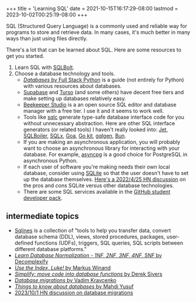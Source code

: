 +++
title = 'Learning SQL'
date = 2021-10-15T16:17:29-08:00
lastmod = 2023-10-02T00:25:19-08:00
+++

SQL (Structured Query Language) is a commonly used and reliable way for programs to store and retrieve data. In many cases, it's much better in many ways than just using files directly.

There's a lot that can be learned about SQL. Here are some resources to get you started.

1. Learn SQL with [SQLBolt](https://sqlbolt.com/).
2. Choose a database technology and tools.
    * [_Databases_ by Full Stack Python](https://www.fullstackpython.com/databases.html) is a guide (not entirely for Python) with various resources about databases.
    * [Supabase](https://supabase.com/) and [Turso](https://turso.tech/pricing) (and some others) have decent free tiers and make setting up databases relatively easy.
    * [Beekeeper Studio](https://www.beekeeperstudio.io/) is a an open source SQL editor and database manager with a free tier. I use it and it seems to work well.
    * Tools like [sqlc](https://sqlc.dev/) generate type-safe database interface code for you without unnecessary abstraction. Here are other SQL interface generators (or related tools) I haven't really looked into: [Jet](https://github.com/go-jet/jet), [SQLBoiler](https://github.com/volatiletech/sqlboiler), [SQLx](https://github.com/launchbadge/sqlx), [Goa](https://goa.design/), [Go kit](https://gokit.io/), [gqlgen](https://gqlgen.com/), [Bun](https://bun.uptrace.dev/).
    * If you are making an asynchronous application, you will probably want to choose an asynchronous library for interacting with your database. For example, [asyncpg](https://magicstack.github.io/asyncpg/current/) is a good choice for PostgreSQL in asynchronous Python.
    * If each user of software you're making needs their own local database, consider using [SQLite](https://www.youtube.com/watch?v=jH39c5-y6kg) so that the user doesn't have to set up the database themselves. [Here's a 2022/4/25 HN discussion](https://news.ycombinator.com/item?id=31152490) on the pros and cons SQLite versus other database technologies.
    * There are some SQL services available in the [GitHub student developer pack](https://education.github.com/pack).

## intermediate topics

* [Sqlines](https://www.sqlines.com/home) is a collection of "tools to help you transfer data, convert database schema (DDL), views, stored procedures, packages, user-defined functions (UDFs), triggers, SQL queries, SQL scripts between different database platforms."
* [_Learn Database Normalization - 1NF, 2NF, 3NF, 4NF, 5NF_ by Decomplexify](https://www.youtube.com/watch?v=GFQaEYEc8_8)
* [_Use the Index, Luke!_ by Markus Winand](https://use-the-index-luke.com/)
* [_Simplify: move code into database functions_ by Derek Sivers](https://sive.rs/pg)
* [_Database migrations_ by Vadim Kravcenko](https://vadimkravcenko.com/shorts/database-migrations/)
* [_Things to know about databases_ by Mahdi Yusuf](https://news.ycombinator.com/item?id=31895623)
* [2023/10/1 HN discussion on database migrations](https://news.ycombinator.com/item?id=37724549)

